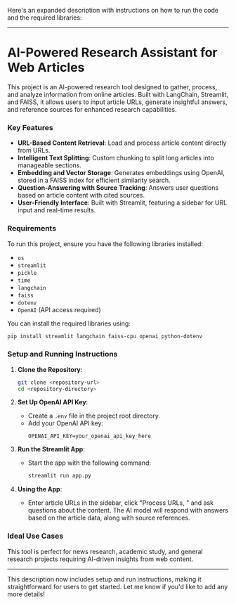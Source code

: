 Here's an expanded description with instructions on how to run the code and the required libraries:

---

# AI-Powered Research Assistant for Web Articles

This project is an AI-powered research tool designed to gather, process, and analyze information from online articles. Built with LangChain, Streamlit, and FAISS, it allows users to input article URLs, generate insightful answers, and reference sources for enhanced research capabilities.

### Key Features
- **URL-Based Content Retrieval**: Load and process article content directly from URLs.
- **Intelligent Text Splitting**: Custom chunking to split long articles into manageable sections.
- **Embedding and Vector Storage**: Generates embeddings using OpenAI, stored in a FAISS index for efficient similarity search.
- **Question-Answering with Source Tracking**: Answers user questions based on article content with cited sources.
- **User-Friendly Interface**: Built with Streamlit, featuring a sidebar for URL input and real-time results.

### Requirements
To run this project, ensure you have the following libraries installed:

- `os`
- `streamlit`
- `pickle`
- `time`
- `langchain`
- `faiss`
- `dotenv`
- `OpenAI` (API access required)

You can install the required libraries using:
```bash
pip install streamlit langchain faiss-cpu openai python-dotenv
```

### Setup and Running Instructions

1. **Clone the Repository**:
   ```bash
   git clone <repository-url>
   cd <repository-directory>
   ```

2. **Set Up OpenAI API Key**:
   - Create a `.env` file in the project root directory.
   - Add your OpenAI API key:
     ```plaintext
     OPENAI_API_KEY=your_openai_api_key_here
     ```

3. **Run the Streamlit App**:
   - Start the app with the following command:
     ```bash
     streamlit run app.py
     ```

4. **Using the App**:
   - Enter article URLs in the sidebar, click "Process URLs, " and ask questions about the content. The AI model will respond with answers based on the article data, along with source references.

### Ideal Use Cases
This tool is perfect for news research, academic study, and general research projects requiring AI-driven insights from web content.

---

This description now includes setup and run instructions, making it straightforward for users to get started. Let me know if you'd like to add any more details!
